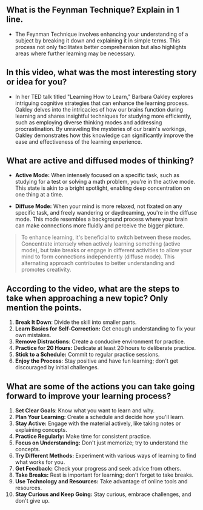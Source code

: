 ## What is the Feynman Technique? Explain in 1 line.

- The Feynman Technique involves enhancing your understanding of a subject by breaking it down and explaining it in simple terms. This process not only facilitates better comprehension but also highlights areas where further learning may be necessary.


## In this video, what was the most interesting story or idea for you?

- In her TED talk titled "Learning How to Learn," Barbara Oakley explores intriguing cognitive strategies that can enhance the learning process. Oakley delves into the intricacies of how our brains function during learning and shares insightful techniques for studying more efficiently, such as employing diverse thinking modes and addressing procrastination. By unraveling the mysteries of our brain's workings, Oakley demonstrates how this knowledge can significantly improve the ease and effectiveness of the learning experience.

## What are active and diffused modes of thinking?

- **Active Mode:**
When intensely focused on a specific task, such as studying for a test or solving a math problem, you're in the active mode. This state is akin to a bright spotlight, enabling deep concentration on one thing at a time.

- **Diffuse Mode:**
When your mind is more relaxed, not fixated on any specific task, and freely wandering or daydreaming, you're in the diffuse mode. This mode resembles a background process where your brain can make connections more fluidly and perceive the bigger picture.

> To enhance learning, it's beneficial to switch between these modes. Concentrate intensely when actively learning something (active mode), but take breaks or engage in different activities to allow your mind to form connections independently (diffuse mode). This alternating approach contributes to better understanding and promotes creativity.



## According to the video, what are the steps to take when approaching a new topic? Only mention the points.

1. **Break It Down**: Divide the skill into smaller parts.
1. **Learn Basics for Self-Correction:** Get enough understanding to fix your own mistakes.
1. **Remove Distractions**: Create a conducive environment for practice.
1. **Practice for 20 Hours:** Dedicate at least 20 hours to deliberate practice.
1. **Stick to a Schedule:** Commit to regular practice sessions.
1. **Enjoy the Process**: Stay positive and have fun learning; don't get discouraged by initial challenges.

## What are some of the actions you can take going forward to improve your learning process?

1. **Set Clear Goals**: Know what you want to learn and why.
2. **Plan Your Learning:** Create a schedule and decide how you'll learn.
3. **Stay Active:** Engage with the material actively, like taking notes or explaining concepts.
4. **Practice Regularly:** Make time for consistent practice.
5. **Focus on Understanding:** Don't just memorize; try to understand the concepts.
6. **Try Different Methods:** Experiment with various ways of learning to find what works for you.
7. **Get Feedback:** Check your progress and seek advice from others.
8. **Take Breaks:** Rest is important for learning; don't forget to take breaks.
9. **Use Technology and Resources:** Take advantage of online tools and resources.
10. **Stay Curious and Keep Going:** Stay curious, embrace challenges, and don't give up.